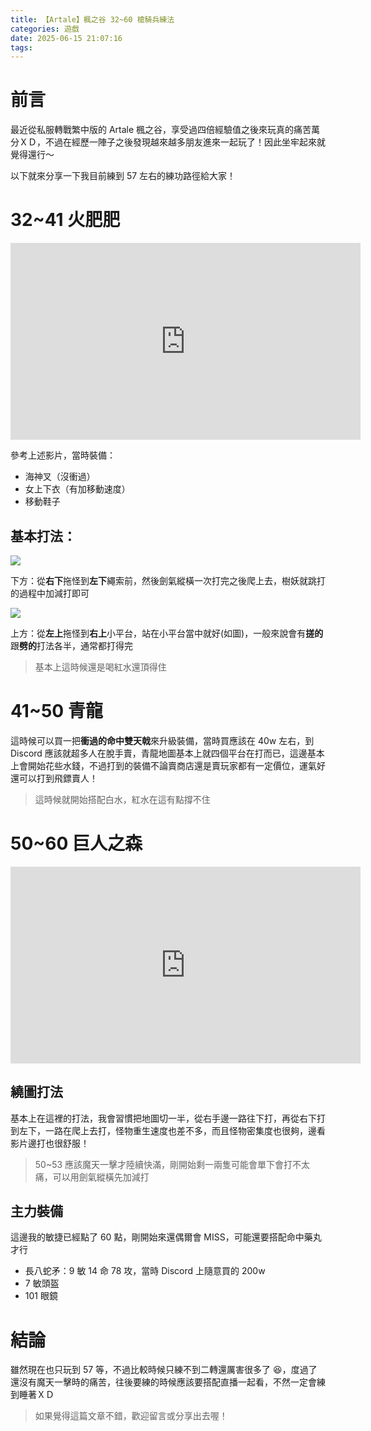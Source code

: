```yaml
---
title: 【Artale】楓之谷 32~60 槍騎兵練法
categories: 遊戲
date: 2025-06-15 21:07:16
tags:
---
```



# 前言

最近從私服轉戰繁中版的 Artale 楓之谷，享受過四倍經驗值之後來玩真的痛苦萬分ＸＤ，不過在經歷一陣子之後發現越來越多朋友進來一起玩了！因此坐牢起來就覺得還行～

<!-- more -->

以下就來分享一下我目前練到 57 左右的練功路徑給大家！

# 32~41 火肥肥

<iframe width="560" height="315" src="https://www.youtube.com/embed/1z6pq27D56c?si=hknRrft6wasDms_j" title="YouTube video player" frameborder="0" allow="accelerometer; autoplay; clipboard-write; encrypted-media; gyroscope; picture-in-picture; web-share" referrerpolicy="strict-origin-when-cross-origin" allowfullscreen></iframe>

參考上述影片，當時裝備：

- 海神叉（沒衝過）
- 女上下衣（有加移動速度）
- 移動鞋子

## 基本打法：

![](https://nijialin.com/images/2025/artale/1.PNG)

下方：從**右下**拖怪到**左下**繩索前，然後劍氣縱橫一次打完之後爬上去，樹妖就跳打的過程中加減打即可

![](https://nijialin.com/images/2025/artale/2.PNG)

上方：從**左上**拖怪到**右上**小平台，站在小平台當中就好(如圖)，一般來說會有**搓的**跟**劈的**打法各半，通常都打得完

> 基本上這時候還是喝紅水還頂得住

# 41~50 青龍

這時候可以買一把**衝過的命中雙天戟**來升級裝備，當時買應該在 40w 左右，到 Discord 應該就超多人在脫手賣，青龍地圖基本上就四個平台在打而已，這邊基本上會開始花些水錢，不過打到的裝備不論賣商店還是賣玩家都有一定價位，運氣好還可以打到飛鏢賣人！

> 這時候就開始搭配白水，紅水在這有點撐不住

# 50~60 巨人之森

<iframe width="560" height="315" src="https://www.youtube.com/embed/q29TSC9xspI?si=8Sk6oRnpUCPyv3Xa" title="YouTube video player" frameborder="0" allow="accelerometer; autoplay; clipboard-write; encrypted-media; gyroscope; picture-in-picture; web-share" referrerpolicy="strict-origin-when-cross-origin" allowfullscreen></iframe>

## 繞圖打法

基本上在這裡的打法，我會習慣把地圖切一半，從右手邊一路往下打，再從右下打到左下，一路在爬上去打，怪物重生速度也差不多，而且怪物密集度也很夠，邊看影片邊打也很舒服！

> 50~53 應該魔天一擊才陸續快滿，剛開始剩一兩隻可能會單下會打不太痛，可以用劍氣縱橫先加減打

## 主力裝備

這邊我的敏捷已經點了 60 點，剛開始來還偶爾會 MISS，可能還要搭配命中藥丸才行

- 長八蛇矛：9 敏 14 命 78 攻，當時 Discord 上隨意買的 200w
- 7 敏頭盔
- 101 眼鏡

# 結論

雖然現在也只玩到 57 等，不過比較時候只練不到二轉還厲害很多了 😆，度過了還沒有魔天一擊時的痛苦，往後要練的時候應該要搭配直播一起看，不然一定會練到睡著ＸＤ

> 如果覺得這篇文章不錯，歡迎留言或分享出去喔！
